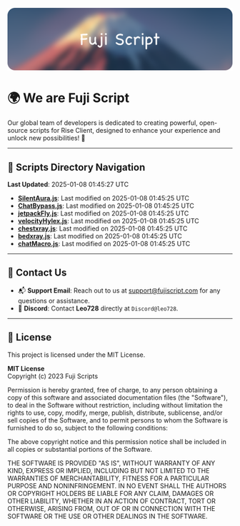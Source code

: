 ![Banner](.github/b.webp)

# 🌍 **We are Fuji Script**

Our global team of developers is dedicated to creating powerful, open-source scripts for Rise Client, designed to enhance your experience and unlock new possibilities! 🌟

---
<!-- SCRIPTS_NAVIGATION_START -->
## 📂 **Scripts Directory Navigation**

**Last Updated**: 2025-01-08 01:45:27 UTC

- **[SilentAura.js](scripts/SilentAura.js)**: Last modified on 2025-01-08 01:45:25 UTC
- **[ChatBypass.js](scripts/ChatBypass.js)**: Last modified on 2025-01-08 01:45:25 UTC
- **[jetpackFly.js](scripts/jetpackFly.js)**: Last modified on 2025-01-08 01:45:25 UTC
- **[velocityHylex.js](scripts/velocityHylex.js)**: Last modified on 2025-01-08 01:45:25 UTC
- **[chestxray.js](scripts/chestxray.js)**: Last modified on 2025-01-08 01:45:25 UTC
- **[bedxray.js](scripts/bedxray.js)**: Last modified on 2025-01-08 01:45:25 UTC
- **[chatMacro.js](scripts/chatMacro.js)**: Last modified on 2025-01-08 01:45:25 UTC

<!-- SCRIPTS_NAVIGATION_END -->

---

## 💬 **Contact Us**  
- 📬 **Support Email**: Reach out to us at [support@fujiscript.com](mailto:support@fujiscript.com) for any questions or assistance.  
- 💬 **Discord**: Contact **Leo728** directly at `Discord@leo728`.

---

## 📜 **License**

This project is licensed under the MIT License.  

**MIT License**  
Copyright (c) 2023 Fuji Scripts  

Permission is hereby granted, free of charge, to any person obtaining a copy of this software and associated documentation files (the "Software"), to deal in the Software without restriction, including without limitation the rights to use, copy, modify, merge, publish, distribute, sublicense, and/or sell copies of the Software, and to permit persons to whom the Software is furnished to do so, subject to the following conditions:  

The above copyright notice and this permission notice shall be included in all copies or substantial portions of the Software.  

THE SOFTWARE IS PROVIDED "AS IS", WITHOUT WARRANTY OF ANY KIND, EXPRESS OR IMPLIED, INCLUDING BUT NOT LIMITED TO THE WARRANTIES OF MERCHANTABILITY, FITNESS FOR A PARTICULAR PURPOSE AND NONINFRINGEMENT. IN NO EVENT SHALL THE AUTHORS OR COPYRIGHT HOLDERS BE LIABLE FOR ANY CLAIM, DAMAGES OR OTHER LIABILITY, WHETHER IN AN ACTION OF CONTRACT, TORT OR OTHERWISE, ARISING FROM, OUT OF OR IN CONNECTION WITH THE SOFTWARE OR THE USE OR OTHER DEALINGS IN THE SOFTWARE.  
